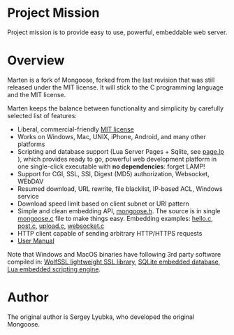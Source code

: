 # Project Mission

Project mission is to provide easy to use, powerful, embeddable web server.

# Overview

Marten is a fork of Mongoose, forked from the last revision that was still
released under the MIT license. It will stick to the C programming language
and the MIT license.

Marten keeps the balance between functionality and
simplicity by carefully selected list of features:

- Liberal, commercial-friendly
  [MIT license](http://en.wikipedia.org/wiki/MIT_License)
- Works on Windows, Mac, UNIX, iPhone, Android, and many other platforms
- Scripting and database support (Lua Server Pages + Sqlite, see
  [page.lp](https://github.com/daokoder/marten/blob/master/test/page.lp) ),
  which provides ready to go, powerful web development platform in
  one single-click executable with **no dependencies**: forget LAMP!
- Support for CGI, SSL, SSI, Digest (MD5) authorization, Websocket, WEbDAV
- Resumed download, URL rewrite, file blacklist, IP-based ACL, Windows service
- Download speed limit based on client subnet or URI pattern
- Simple and clean embedding API,
  [mongoose.h](https://github.com/daokoder/marten/blob/master/mongoose.h).
  The source is in single
  [mongoose.c](https://github.com/daokoder/marten/blob/master/mongoose.c) file
  to make things easy. Embedding examples:
  [hello.c](https://github.com/daokoder/marten/blob/master/examples/hello.c),
  [post.c](https://github.com/daokoder/marten/blob/master/examples/post.c),
  [upload.c](https://github.com/daokoder/marten/blob/master/examples/upload.c),
  [websocket.c](https://github.com/daokoder/marten/blob/master/examples/websocket.c)
- HTTP client capable of sending arbitrary HTTP/HTTPS requests
- [User Manual](https://github.com/daokoder/marten/blob/master/UserManual.md)

Note that Windows and MacOS binaries have following 3rd party software
compiled in:
  <a href="http://wolfssl.com">WolfSSL lightweight SSL library</a>,
  <a href="http://sqlite.org">SQLite embedded database</a>,
  <a href="http://lua.org">Lua embedded scripting engine</a>.

# Author

The original author is Sergey Lyubka, who developed the original Mongoose.

